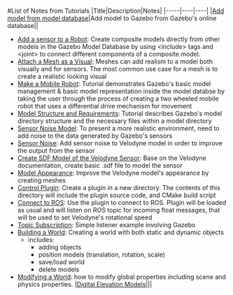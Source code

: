 #List of Notes from Tutorials
|Title|Description|Notes|
|-----|----|----|
|[Add model from model database][1]|Add model to Gazebo from Gazebo's online database||

- [Add a sensor to a Robot][2]: Create composite models directly from other models in the Gazebo Model Database by using \<include> tags and \<joint> to connect different components of a composite model.
- [Attach a Mesh as a Visual][3]: Meshes can add realism to a model both visually and for sensors. The most common use case for a mesh is to create a realistic looking visual
- [Make a Mobile Robot][4]: Tutorial demonstrates Gazebo's basic model management & basic model representation inside the model databse by taking the user through the process of creating a two wheeled mobile robot that uses a differential drive mechanism for movement
- [Model Structure and Requirements][5]: Tutorial describes Gazebo's model directory structure and the necessary files within a model directory
- [Sensor Noise Model][6]: To present a more realistic environment, need to add noise to the data generated by Gazebo's sensors
- [Sensor Noise][7]: Add sensor noise to Velodyne model in order to improve the output from the sensor
- [Create SDF Model of the Velodyne Sensor][8]: Base on the Velodyne documentation, create basic .sdf file to model the sensor
- [Model Appearance][9]: Improve the Velodyne model's appearance by creating meshes
- [Control Plugin][10]: Create a plugin in a new directory. The contents of this directory will include the plugin source code, and CMake build script
- [Connect to ROS][11]: Use the plugin to connect to ROS. Plugin will be loaded as usual and will listen on ROS topic for incoming float messages, that will be used to set Velodyne's rotational speed
- [Topic Subscription][12]: Simple listener example involving Gazebo
- [Building a World][13]: Creating a world with both static and dynamic objects
    - includes:
        - adding objects
        - position models (translation, rotation, scale)
        - save/load world
        - delete models
- [Modifying a World][14]: how to modify global properties including scene and physics properties.
|[Digital Elevation Models][15]|||


[1]: gazebo_notes/add_model_from_model_database.md
[2]: gazebo_notes/add_sensor_to_robot.md
[3]: gazebo_notes/attach_meshes_notes.md
[4]: gazebo_notes/make_a_mobile_robot.md
[5]: gazebo_notes/model_structure_and_requirements_notes.md
[6]: gazebo_notes/sensor_noise_model_info.md
[7]: gazebo_notes/sensor_noise.md
[8]: gazebo_notes/velodyne_gazebo.md
[9]: gazebo_notes/model_appearance_notes.md
[10]: gazebo_notes/control_plugin.md
[11]: gazebo_notes/connect_to_ROS.md
[12]: gazebo_notes/topics_subscription.md
[13]: gazebo_notes/building-a-world.md
[14]: gazebo_notes/modifying-world.md
[15]: gazebo_notes/digital_elevation_models.md 

